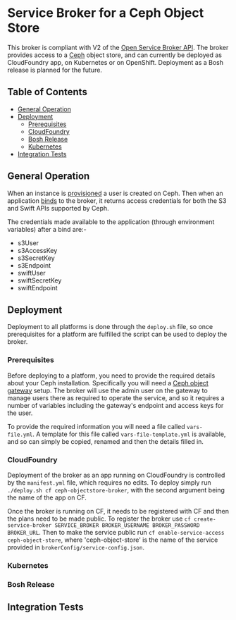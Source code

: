 # Service Broker for a Ceph Object Store

This broker is compliant with V2 of the [Open Service Broker API](https://www.openservicebrokerapi.org/). The broker provides access to a [Ceph](https://ceph.com/) object store,
and can currently be deployed as CloudFoundry app, on Kubernetes or on OpenShift. Deployment as a Bosh release is planned for the future.

## Table of Contents

* [General Operation](#General-Operation)
* [Deployment](#Deployment)
    * [Prerequisites](#Prerequisites)
    * [CloudFoundry](#CloudFoundry)
    * [Bosh Release](#Bosh-Release)
    * [Kubernetes](#Kubernetes)
* [Integration Tests](#Integration-Tests)

## General Operation

When an instance is [provisioned](https://github.com/openservicebrokerapi/servicebroker/blob/master/spec.md#provisioning) a user is created on Ceph. Then when an
application [binds](https://github.com/openservicebrokerapi/servicebroker/blob/master/spec.md#binding) to the broker, it returns access credentials for both the S3 and Swift
APIs supported by Ceph.

The credentials made available to the application (through environment variables) after a bind are:-

* s3User
* s3AccessKey
* s3SecretKey
* s3Endpoint
* swiftUser
* swiftSecretKey
* swiftEndpoint

## Deployment

Deployment to all platforms is done through the ```deploy.sh``` file, so once prerequisites for a platform are fulfilled the script can be used to deploy the broker.

### Prerequisites

Before deploying to a platform, you need to provide the required details about your Ceph installation. Specifically you will need a
[Ceph object gateway](http://docs.ceph.com/docs/master/radosgw/) setup. The broker will use the admin user on the gateway to manage users there as required to operate the
service, and so it requires a number of variables including the gateway's endpoint and access keys for the user.

To provide the required information you will need a file called ```vars-file.yml```. A template for this file called ```vars-file-template.yml``` is available, and so can simply
be copied, renamed and then the details filled in.

### CloudFoundry

Deployment of the broker as an app running on CloudFoundry is controlled by the ```manifest.yml``` file, which requires no edits. To deploy simply
run ```./deploy.sh cf ceph-objectstore-broker```, with the second argument being the name of the app on CF.

Once the broker is running on CF, it needs to be registered with CF and then the plans need to be made public. To register the broker
use ```cf create-service-broker SERVICE_BROKER BROKER_USERNAME BROKER_PASSWORD BROKER_URL```. Then to make the service public
run ```cf enable-service-access ceph-object-store```, where 'ceph-object-store' is the name of the service provided in ```brokerConfig/service-config.json```.

### Kubernetes

### Bosh Release

## Integration Tests
